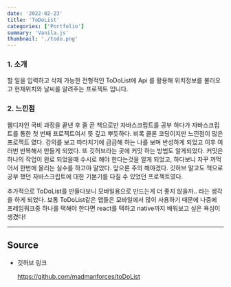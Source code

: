 ```yaml
---
date: '2022-02-23'
title: 'ToDoList'
categories: ['Portfolio']
summary: 'Vanila.js'
thumbnail: './todo.png'
---
```


### 1. 소개

할 일을 입력하고 삭제 가능한 전형적인 ToDoList에 Api 를 활용해 위치정보를 불러오고 현재위치와 날씨를 알려주는 프로젝트 입니다.

### 2. 느낀점

웹디자인 국비 과정을 끝낸 후 줄 곧 책으로만 자바스크립트를 공부 하다가 자바스크립트를 통한 첫 번째 프로젝트여서 뜻 깊고 뿌듯하다.
비록 클론 코딩이지만 느낀점이 많은 프로젝트 였다.
강의를 보고 따라치기에 급급해 하는 나를 보며 반성하게 되었고 이후 여러번 반복해서 만들게 되었다. 또 깃허브라는 곳에 커밋 하는 방법도
알게되었다. 커밋은 하나의 작업이 완료 되었을때 수시로 해야 한다는것을 알게 되었고, 하다보니 자꾸 까먹어서 한번에 올리는 실수를 하고야 말았다.
앞으론 주의 해야겠다. 깃허브 말고도 책으로 공부 했던 자바스크립트에 대한 기본기를 다질 수 있었던 프로젝트였다.

추가적으로 ToDoList를 만들다보니 모바일용으로 만드는게 더 좋지 않을까.. 라는 생각을 하게 되었다.
보통 ToDoList같은 앱들은 모바일에서 많이 사용하기 때문에 나중에 프레임워크중 하나를 택해야 한다면 react를 택하고 native까지 배워보고
싶은 욕심이 생겼다!

---

## Source

- 깃허브 링크

  [<https://github.com/madmanforces/toDoList>](https://github.com/madmanforces/toDoList)
